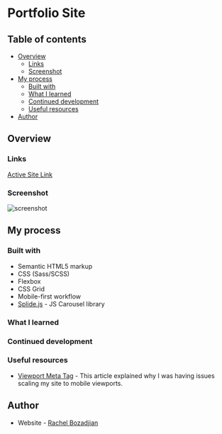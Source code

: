 # Portfolio Site

## Table of contents

- [Overview](#overview)
  - [Links](#links)
  - [Screenshot](#screenshot)
- [My process](#my-process)
  - [Built with](#built-with)
  - [What I learned](#what-i-learned)
  - [Continued development](#continued-development)
  - [Useful resources](#useful-resources)
- [Author](#author)

## Overview

### Links
[Active Site Link](https://rboz1.github.io/portfolio_site/)

### Screenshot

![screenshot](./screenshot.jpg)

## My process

### Built with

- Semantic HTML5 markup
- CSS (Sass/SCSS)
- Flexbox
- CSS Grid
- Mobile-first workflow
- [Splide.js](https://splidejs.com/) - JS Carousel library

### What I learned


### Continued development


### Useful resources

- [Viewport Meta Tag](https://developer.mozilla.org/en-US/docs/Web/HTML/Viewport_meta_tag) - This article explained why I was having issues scaling my site to mobile viewports.


## Author

- Website - [Rachel Bozadjian](https://github.com/rboz1)
